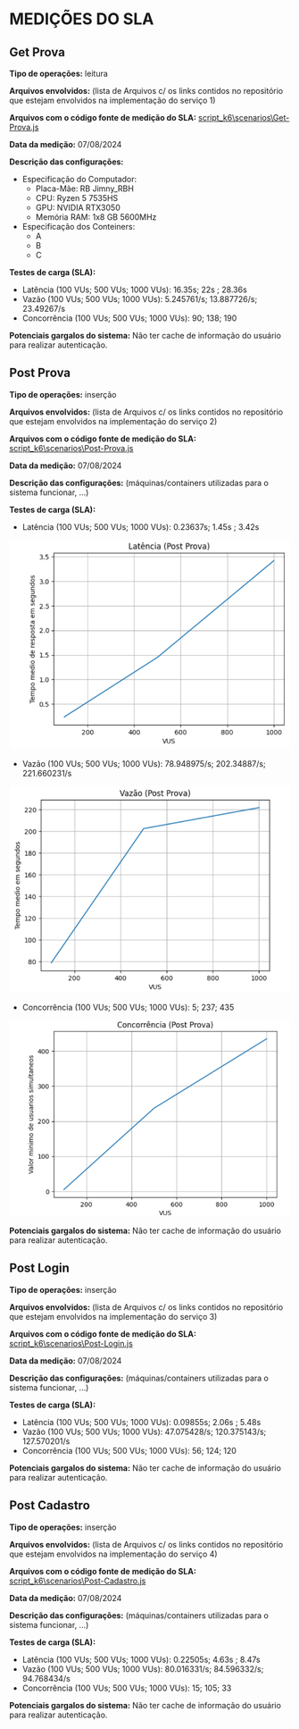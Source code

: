 # MEDIÇÕES DO SLA

## Get Prova
**Tipo de operações:** leitura

**Arquivos envolvidos:** (lista de Arquivos c/ os links contidos no repositório que estejam envolvidos na implementação do serviço 1)

**Arquivos com o código fonte de medição do SLA:** [script_k6\scenarios\Get-Prova.js](script_k6\scenarios\Get-Prova.js)

**Data da medição:** 07/08/2024

**Descrição das configurações:**
- Especificação do Computador:
    - Placa-Mãe: RB Jimny_RBH
    - CPU: Ryzen 5 7535HS 
    - GPU: NVIDIA RTX3050
    - Memória RAM: 1x8 GB 5600MHz
- Especificação dos Conteiners:
    - A
    - B
    - C

**Testes de carga (SLA):** 
- Latência (100 VUs; 500 VUs; 1000 VUs): 16.35s; 22s ; 28.36s
- Vazão (100 VUs; 500 VUs; 1000 VUs): 5.245761/s; 13.887726/s; 23.49267/s
- Concorrência (100 VUs; 500 VUs; 1000 VUs): 90; 138; 190

**Potenciais gargalos do sistema:** Não ter cache de informação do usuário para realizar autenticação.

## Post Prova
**Tipo de operações:** inserção

**Arquivos envolvidos:** (lista de Arquivos c/ os links contidos no repositório que estejam envolvidos na implementação do serviço 2)

**Arquivos com o código fonte de medição do SLA:** [script_k6\scenarios\Post-Prova.js](script_k6\scenarios\Post-Prova.js)

**Data da medição:** 07/08/2024

**Descrição das configurações:** (máquinas/containers utilizadas para o sistema funcionar, ...)

**Testes de carga (SLA):** 
- Latência (100 VUs; 500 VUs; 1000 VUs): 0.23637s; 1.45s ; 3.42s

![](images_resultado/postProva_latencia.png)

- Vazão (100 VUs; 500 VUs; 1000 VUs): 78.948975/s; 202.34887/s; 221.660231/s

![](images_resultado/postProva_vazao.png)

- Concorrência (100 VUs; 500 VUs; 1000 VUs): 5; 237; 435

![](images_resultado/postProva_concorrencia.png)

**Potenciais gargalos do sistema:** Não ter cache de informação do usuário para realizar autenticação.

## Post Login
**Tipo de operações:** inserção

**Arquivos envolvidos:** (lista de Arquivos c/ os links contidos no repositório que estejam envolvidos na implementação do serviço 3)

**Arquivos com o código fonte de medição do SLA:** [script_k6\scenarios\Post-Login.js](script_k6\scenarios\Post-Login.js)

**Data da medição:** 07/08/2024

**Descrição das configurações:** (máquinas/containers utilizadas para o sistema funcionar, ...)

**Testes de carga (SLA):** 
- Latência (100 VUs; 500 VUs; 1000 VUs): 0.09855s; 2.06s ; 5.48s
- Vazão (100 VUs; 500 VUs; 1000 VUs): 47.075428/s; 120.375143/s; 127.570201/s
- Concorrência (100 VUs; 500 VUs; 1000 VUs): 56; 124; 120

**Potenciais gargalos do sistema:** Não ter cache de informação do usuário para realizar autenticação.

## Post Cadastro
**Tipo de operações:** inserção

**Arquivos envolvidos:** (lista de Arquivos c/ os links contidos no repositório que estejam envolvidos na implementação do serviço 4)

**Arquivos com o código fonte de medição do SLA:** [script_k6\scenarios\Post-Cadastro.js](script_k6\scenarios\Post-Cadastro.js)

**Data da medição:** 07/08/2024

**Descrição das configurações:** (máquinas/containers utilizadas para o sistema funcionar, ...)

**Testes de carga (SLA):** 
- Latência (100 VUs; 500 VUs; 1000 VUs): 0.22505s; 4.63s ; 8.47s
- Vazão (100 VUs; 500 VUs; 1000 VUs): 80.016331/s; 84.596332/s; 94.768434/s
- Concorrência (100 VUs; 500 VUs; 1000 VUs): 15; 105; 33

**Potenciais gargalos do sistema:** Não ter cache de informação do usuário para realizar autenticação.